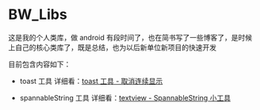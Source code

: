 # BW_Libs



这是我的个人类库，做 android 有段时间了，也在简书写了一些博客了，是时候上自己的核心类库了，既是总结，也为以后新单位新项目的快速开发

目前包含内容如下：


* toast 工具
  详细看：[toast 工具 - 取消连续显示](https://www.jianshu.com/p/10a8599a3bed)


* spannableString 工具
   详细看：[textview - SpannableString 小工具](https://www.jianshu.com/p/401d3d071849)

